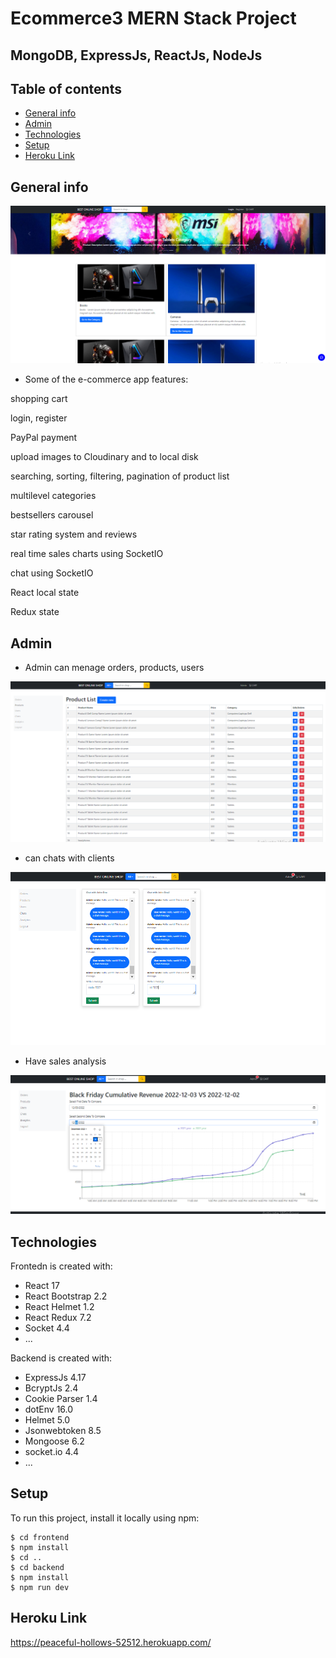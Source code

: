 # Ecommerce3 MERN Stack Project

## MongoDB, ExpressJs, ReactJs, NodeJs


## Table of contents
* [General info](#general-info)
* [Admin](#admin)
* [Technologies](#technologies)
* [Setup](#setup)
* [Heroku Link](#heroku-link)

## General info

![alt text](https://github.com/tomek28611/Ecommerce3-/blob/master/frontend/public/images/image%20(3).png)




- Some of the e-commerce app features:

shopping cart

login, register

PayPal payment

upload images to Cloudinary and to local disk

searching, sorting, filtering, pagination of product list

multilevel categories

bestsellers carousel

star rating system and reviews

real time sales charts using SocketIO

chat using SocketIO

React local state

Redux state

## Admin

- Admin can menage 
orders, products, users

![alt text](https://github.com/tomek28611/Ecommerce3-/blob/master/frontend/public/images/image%20(2).png)


- can chats with clients

![alt text](https://github.com/tomek28611/Ecommerce3-/blob/master/frontend/public/images/image%20(1).png)

- Have sales analysis 

![alt text](https://github.com/tomek28611/Ecommerce3-/blob/master/frontend/public/images/image.png)





	
## Technologies
Frontedn is created with:
* React 17
* React Bootstrap 2.2
* React Helmet 1.2
* React Redux 7.2
* Socket 4.4
* ...

Backend is created with:
* ExpressJs 4.17
* BcryptJs 2.4
* Cookie Parser 1.4
* dotEnv 16.0
* Helmet 5.0
* Jsonwebtoken 8.5
* Mongoose 6.2
* socket.io 4.4
* ...
	
## Setup
To run this project, install it locally using npm:

```
$ cd frontend
$ npm install
$ cd ..
$ cd backend
$ npm install
$ npm run dev
```

## Heroku Link

https://peaceful-hollows-52512.herokuapp.com/


